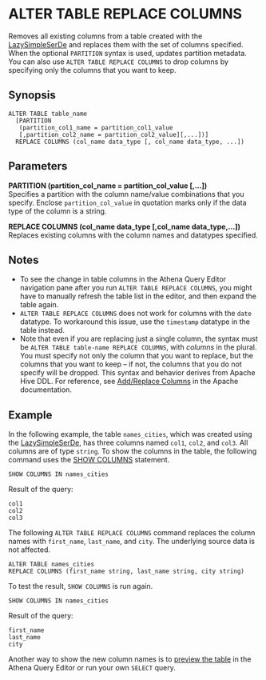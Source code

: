 # ALTER TABLE REPLACE COLUMNS<a name="alter-table-replace-columns"></a>

Removes all existing columns from a table created with the [LazySimpleSerDe](lazy-simple-serde.md) and replaces them with the set of columns specified\. When the optional `PARTITION` syntax is used, updates partition metadata\. You can also use `ALTER TABLE REPLACE COLUMNS` to drop columns by specifying only the columns that you want to keep\.

## Synopsis<a name="synopsis"></a>

```
ALTER TABLE table_name 
  [PARTITION 
   (partition_col1_name = partition_col1_value
   [,partition_col2_name = partition_col2_value][,...])]
  REPLACE COLUMNS (col_name data_type [, col_name data_type, ...])
```

## Parameters<a name="parameters"></a>

**PARTITION \(partition\_col\_name = partition\_col\_value \[,\.\.\.\]\)**  
Specifies a partition with the column name/value combinations that you specify\. Enclose `partition_col_value` in quotation marks only if the data type of the column is a string\.

**REPLACE COLUMNS \(col\_name data\_type \[,col\_name data\_type,…\]\)**  
Replaces existing columns with the column names and datatypes specified\.

## Notes<a name="alter-table-replace-columns-notes"></a>
+ To see the change in table columns in the Athena Query Editor navigation pane after you run `ALTER TABLE REPLACE COLUMNS`, you might have to manually refresh the table list in the editor, and then expand the table again\.
+ `ALTER TABLE REPLACE COLUMNS` does not work for columns with the `date` datatype\. To workaround this issue, use the `timestamp` datatype in the table instead\.
+ Note that even if you are replacing just a single column, the syntax must be `ALTER TABLE table-name REPLACE COLUMNS`, with *columns* in the plural\. You must specify not only the column that you want to replace, but the columns that you want to keep – if not, the columns that you do not specify will be dropped\. This syntax and behavior derives from Apache Hive DDL\. For reference, see [Add/Replace Columns](https://cwiki.apache.org/confluence/display/Hive/LanguageManual+DDL#LanguageManualDDL-Add/ReplaceColumns) in the Apache documentation\. 

## Example<a name="alter-table-replace-columns-example"></a>

In the following example, the table `names_cities`, which was created using the [LazySimpleSerDe](lazy-simple-serde.md), has three columns named `col1`, `col2`, and `col3`\. All columns are of type `string`\. To show the columns in the table, the following command uses the [SHOW COLUMNS](show-columns.md) statement\.

```
SHOW COLUMNS IN names_cities
```

Result of the query:

```
col1
col2
col3
```

The following `ALTER TABLE REPLACE COLUMNS` command replaces the column names with `first_name`, `last_name`, and `city`\. The underlying source data is not affected\.

```
ALTER TABLE names_cities
REPLACE COLUMNS (first_name string, last_name string, city string)
```

To test the result, `SHOW COLUMNS` is run again\.

```
SHOW COLUMNS IN names_cities
```

Result of the query:

```
first_name
last_name
city
```

Another way to show the new column names is to [preview the table](creating-tables.md#creating-tables-showing-table-information) in the Athena Query Editor or run your own `SELECT` query\.